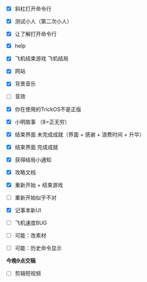 - [x] 斜杠打开命令行
- [x] 测试小人（第二次小人）
- [x] 让了解打开命令行
- [x] help
- [x] 飞机结束游戏 飞机结局
- [x] 网站
- [x] 背景音乐
- [ ] 音效
- [x] 你在使用的TrickOS不是正版
- [x] 小明故事 （8=正无穷）
- [x] 结束界面 未完成成就（界面 + 感谢 + 浪费时间 + 升华）
- [x] 结束界面 完成成就
- [x] 获得结局小通知
- [x] 攻略文档
- [x] 重新开始 + 结束游戏
- [ ] 重新开始似乎不对
- [x] 记事本新UI
- [ ] 飞机速度BUG

- [ ] 可能：改素材
- [ ] 可能：历史命令显示

**今晚9点交稿**

- [ ] 剪辑短视频 
